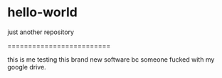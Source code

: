 # hello-world
just another repository

=========================

this is me testing this brand new software bc someone fucked with my google drive. 
